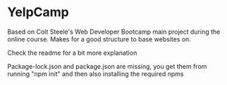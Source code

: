 # YelpCamp
Based on Colt Steele's Web Developer Bootcamp main project during the online course. Makes for a good structure to base websites on.

Check the readme for a bit more explanation

Package-lock.json and package.json are missing, you get them from running "npm init" and then also installing the required npms
